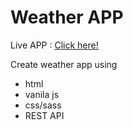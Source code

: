 # Weather APP

Live APP : [Click here!](https://neil-gorski.github.io/weather-app/?target=blank)

Create weather app using

- html
- vanila js
- css/sass
- REST API
